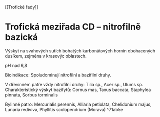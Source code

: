 [[Trofické řady]]

# Trofická meziřada CD – nitrofilně bazická

Výskyt na svahových sutích bohatých karbonátových hornin obohacených dusíkem, zejména v krasovýc oblastech.

pH nad 6,8

Bioindikace:
Spoludominují nitrofilní a bazifilní druhy.

V dřevinném patře vždy nitrofilní druhy: Tilia sp., Acer sp., Ulums sp.
Charakteristický výskyt bazifytů: Cornus mas, Taxus baccata, Staphylea pinnata, Sorbus torminalis

Bylinné patro: Mercurialis perennis, Alliaria petiolata, Chelidonium majus, Lunaria rediviva, Phyllitis scolopendrium (Morava)  ^71ab5e